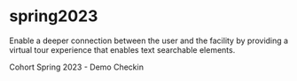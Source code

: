 # spring2023
Enable a deeper connection between the user and the facility by providing a virtual tour experience that enables text searchable elements.

Cohort Spring 2023 - Demo Checkin
